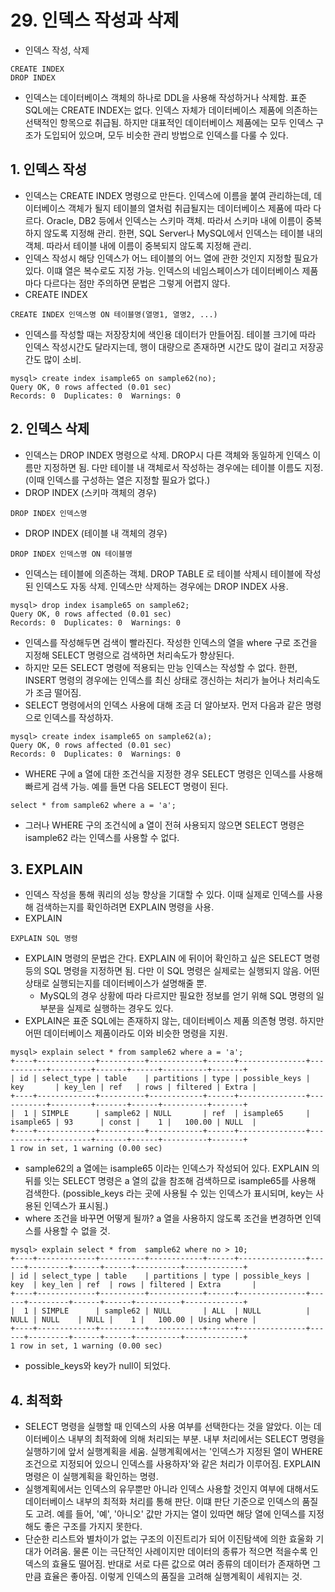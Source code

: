 # 29. 인덱스 작성과 삭제
- 인덱스 작성, 삭제
```text
CREATE INDEX
DROP INDEX
```
- 인덱스는 데이터베이스 객체의 하나로 DDL을 사용해 작성하거나 삭제함. 표준 SQL에는 CREATE INDEX는 없다. 인덱스 자체가 데이터베이스 제품에 의존하는
선택적인 항목으로 취급됨. 하지만 대표적인 데이터베이스 제품에는 모두 인덱스 구조가 도입되어 있으며, 모두 비슷한 관리 방법으로 인덱스를 다룰 수 있다.

## 1. 인덱스 작성
- 인덱스는 CREATE INDEX 명령으로 만든다. 인덱스에 이름을 붙여 관리하는데, 데이터베이스 객체가 될지 테이블의 열처럼 취급될지는 데이터베이스 제품에 따라
다르다. Oracle, DB2 등에서 인덱스는 스키마 객체. 따라서 스키마 내에 이름이 중복하지 않도록 지정해 관리. 한편, SQL Server나 MySQL에서 인덱스는
테이블 내의 객체. 따라서 테이블 내에 이름이 중복되지 않도록 지정해 관리.
- 인덱스 작성시 해당 인덱스가 어느 테이블의 어느 열에 관한 것인지 지정할 필요가 있다. 이떄 열은 복수로도 지정 가능. 인덱스의 네임스페이스가 데이터베이스
제품마다 다르다는 점만 주의하면 문법은 그렇게 어렵지 않다.
- CREATE INDEX
```text
CREATE INDEX 인덱스명 ON 테이블명(열명1, 열명2, ...)
```
- 인덱스를 작성할 때는 저장장치에 색인용 데이터가 만들어짐. 테이블 크기에 따라 인덱스 작성시간도 달라지는데, 행이 대량으로 존재하면 시간도 많이 걸리고
저장공간도 많이 소비.
```text
mysql> create index isample65 on sample62(no);
Query OK, 0 rows affected (0.01 sec)
Records: 0  Duplicates: 0  Warnings: 0
```

## 2. 인덱스 삭제
- 인덱스는 DROP INDEX 명령으로 삭제. DROP시 다른 객체와 동일하게 인덱스 이름만 지정하면 됨. 다만 테이블 내 객체로서 작성하는 경우에는 테이블 이름도
지정. (이때 인덱스를 구성하는 열은 지정할 필요가 없다.)
- DROP INDEX (스키마 객체의 경우)
```text
DROP INDEX 인덱스명
```
- DROP INDEX (테이블 내 객체의 경우)
```text
DROP INDEX 인덱스명 ON 테이블명
```
- 인덱스는 테이블에 의존하는 객체. DROP TABLE 로 테이블 삭제시 테이블에 작성된 인덱스도 자동 삭제. 인덱스만 삭제하는 경우에는 DROP INDEX 사용.
```text
mysql> drop index isample65 on sample62;
Query OK, 0 rows affected (0.01 sec)
Records: 0  Duplicates: 0  Warnings: 0
```
- 인덱스를 작성해두면 검색이 빨라진다. 작성한 인덱스의 열을 where 구로 조건을 지정해 SELECT 명령으로 검색하면 처리속도가 향상된다.
- 하지만 모든 SELECT 명령에 적용되는 만능 인덱스는 작성할 수 없다. 한편, INSERT 명령의 경우에는 인덱스를 최신 상태로 갱신하는 처리가 늘어나
처리속도가 조금 떨어짐.
- SELECT 명령에서의 인덱스 사용에 대해 조금 더 알아보자. 먼저 다음과 같은 명령으로 인덱스를 작성하자.
```text
mysql> create index isample65 on sample62(a);
Query OK, 0 rows affected (0.01 sec)
Records: 0  Duplicates: 0  Warnings: 0
```
- WHERE 구에 a 열에 대한 조건식을 지정한 경우 SELECT 명령은 인덱스를 사용해 빠르게 검색 가능. 예를 들면 다음 SELECT 명령이 된다.
```text
select * from sample62 where a = 'a';
```
- 그러나 WHERE 구의 조건식에 a 열이 전혀 사용되지 않으면 SELECT 명령은 isample62 라는 인덱스를 사용할 수 없다.

## 3. EXPLAIN
- 인덱스 작성을 통해 쿼리의 성능 향상을 기대할 수 있다. 이때 실제로 인덱스를 사용해 검색하는지를 확인하려면 EXPLAIN 명령을 사용.
- EXPLAIN
```text
EXPLAIN SQL 명령
```
- EXPLAIN 명령의 문법은 간다. EXPLAIN 에 뒤이어 확인하고 싶은 SELECT 명령 등의 SQL 명령을 지정하면 됨. 다만 이 SQL 명령은 실제로는 실행되지
않음. 어떤 상태로 실행되는지를 데이터베이스가 설명해줄 뿐.
  - MySQL의 경우 상황에 따라 다르지만 필요한 정보를 얻기 위해 SQL 명령의 일부분을 실제로 실행하는 경우도 있다.
- EXPLAIN은 표준 SQL에는 존재하지 않는, 데이터베이스 제품 의존형 명령. 하지만 어떤 데이터베이스 제품이라도 이와 비슷한 명령을 지원.
```text
mysql> explain select * from sample62 where a = 'a';
+----+-------------+----------+------------+------+---------------+-----------+---------+-------+------+----------+-------+
| id | select_type | table    | partitions | type | possible_keys | key       | key_len | ref   | rows | filtered | Extra |
+----+-------------+----------+------------+------+---------------+-----------+---------+-------+------+----------+-------+
|  1 | SIMPLE      | sample62 | NULL       | ref  | isample65     | isample65 | 93      | const |    1 |   100.00 | NULL  |
+----+-------------+----------+------------+------+---------------+-----------+---------+-------+------+----------+-------+
1 row in set, 1 warning (0.00 sec)
```
- sample62의 a 열에는 isample65 이라는 인덱스가 작성되어 있다. EXPLAIN 의 뒤를 잇는 SELECT 명령은 a 열의 값을 참조해 검색하므로 isample65를
사용해 검색한다. (possible_keys 라는 곳에 사용될 수 있는 인덱스가 표시되며, key는 사용된 인덱스가 표시됨.)
- where 조건을 바꾸면 어떻게 될까? a 열을 사용하지 않도록 조건을 변경하면 인덱스를 사용할 수 없을 것.
```text
mysql> explain select * from  sample62 where no > 10;
+----+-------------+----------+------------+------+---------------+------+---------+------+------+----------+-------------+
| id | select_type | table    | partitions | type | possible_keys | key  | key_len | ref  | rows | filtered | Extra       |
+----+-------------+----------+------------+------+---------------+------+---------+------+------+----------+-------------+
|  1 | SIMPLE      | sample62 | NULL       | ALL  | NULL          | NULL | NULL    | NULL |    1 |   100.00 | Using where |
+----+-------------+----------+------------+------+---------------+------+---------+------+------+----------+-------------+
1 row in set, 1 warning (0.00 sec)
```
- possible_keys와 key가 null이 되었다.

## 4. 최적화
- SELECT 명령을 실행할 때 인덱스의 사용 여부를 선택한다는 것을 알았다. 이는 데이터베이스 내부의 최적화에 의해 처리되는 부분. 내부 처리에서는 SELECT
명령을 실행하기에 앞서 실행계획을 세움. 실행계획에서는 '인덱스가 지정된 열이 WHERE 조건으로 지정되어 있으니 인덱스를 사용하자'와 같은 처리가 이루어짐.
EXPLAIN 명령은 이 실행계획을 확인하는 명령.
- 실행계획에서는 인덱스의 유무뿐만 아니라 인덱스 사용할 것인지 여부에 대해서도 데이터베이스 내부의 최적화 처리를 통해 판단. 이떄 판단 기준으로 인덱스의 
품질도 고려. 예를 들어, '예', '아니오' 값만 가지는 열이 있따면 해당 열에 인덱스를 지정해도 좋은 구조를 가지지 못한다.
- 단순한 리스트와 별차이가 없는 구조의 이진트리가 되어 이진탐색에 의한 효울화 기대가 어려움. 물론 이는 극단적인 사례이지만 데이터의 종류가 적으면 적을수록
인덱스의 효율도 떨어짐. 반대로 서로 다른 값으로 여러 종류의 데이터가 존재하면 그만큼 효율은 좋아짐. 이렇게 인덱스의 품질을 고려해 실행계획이 세워지는 것.
